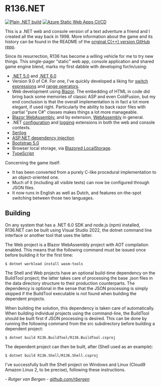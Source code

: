 # R136.NET
[![Plain .NET build](https://github.com/rbergen/R136.NET/actions/workflows/dotnet.yml/badge.svg)](https://github.com/rbergen/R136.NET/actions/workflows/dotnet.yml) [![Azure Static Web Apps CI/CD](https://github.com/rbergen/R136.NET/actions/workflows/azure-static-web-apps-red-glacier-092896803.yml/badge.svg)](https://github.com/rbergen/R136.NET/actions/workflows/azure-static-web-apps-red-glacier-092896803.yml)

This is a .NET web and console version of a text adventure a friend and I created all the way back in 1998. 
More information about the game and its history can be found in the README of the 
[original C(++) version GitHub repo](https://github.com/rbergen/R136).

Since its resurrection, R136 has become a willing vehicle for me to try new things. This single-pager "static" web app, 
console application and shared game engine blend, marks my first dabble with developing for/in/using:
* [.NET 5.0](https://dotnet.microsoft.com/download/dotnet/5.0) and [.NET 6.0](https://dotnet.microsoft.com/download/dotnet/6.0)
* Version 9.0 of C#. For one, I've quickly developed a liking for 
[switch expressions](https://docs.microsoft.com/en-us/dotnet/csharp/language-reference/operators/switch-expression) 
and [range operators](https://docs.microsoft.com/en-us/dotnet/csharp/tutorials/ranges-indexes).
* Web development using [Blazor](https://dotnet.microsoft.com/apps/aspnet/web-apps/blazor). The embedding of HTML 
in code did bring back some memories of classic ASP and even ColdFusion, but my end conclusion is that the overall 
implementation is in fact a lot more elegant, if used right. Particularly the ability to back razor files with 
partial "pure C#" classes makes things a lot more manageable.
* [Blazor WebAssembly](https://docs.microsoft.com/en-gb/aspnet/core/blazor/?view=aspnetcore-5.0#blazor-webassembly), 
and by extension, [WebAssembly](https://webassembly.org/) in general. 
* .NET [configuration](https://docs.microsoft.com/en-us/dotnet/core/extensions/configuration-providers) 
and [logging](https://docs.microsoft.com/en-us/dotnet/core/extensions/logging) extensions in both the web and console contexts.
* [Serilog](https://serilog.net/)
* [ASP.NET dependency injection](https://docs.microsoft.com/en-us/aspnet/core/fundamentals/dependency-injection?view=aspnetcore-5.0)
* [Bootstrap 5.0](https://getbootstrap.com/docs/5.0/getting-started/introduction/)
* Browser local storage, via [Blazored LocalStorage](https://github.com/Blazored/LocalStorage).
* [TypeScript](https://www.typescriptlang.org/)

Concerning the game itself:
* It has been converted from a purely C-like procedural implementation to an object-oriented one.
* Much of it (including all visible texts) can now be configured through JSON files. 
* It now runs in English as well as Dutch, and features on-the-spot switching between those two languages.

## Building
On any system that has a .NET 6.0 SDK and node.js (npm) installed, R136.NET can be built using Visual Studio 2022, the dotnet command line interface or another tool that uses the latter.

The Web project is a Blazor WebAssembly project with AOT compilation enabled. This means that the following command must be issued once before building it for the first time:
```
$ dotnet workload install wasm-tools
```

The Shell and Web projects have an optional build-time dependency on the BuildTool project; the latter takes care of processing the base .json files in the data directory structure to their production counterparts. The dependency is optional in the sense that the JSON processing is simply skipped if the BuildTool executable is not found when building the dependent projects.

When building the solution, this dependency is taken care of automatically. When building individual projects using the command-line, the BuildTool should be built first if JSON processing is desired. This can be done by running the following command from the src subdirectory before building a dependent project:

```
$ dotnet build R136.BuildTool/R136.BuildTool.csproj
```

The dependent project can then be built, after (Shell used as an example):

```
$ dotnet build R136.Shell/R136.Shell.csproj
```

I've successfully built the Shell project on Windows and Linux (Cloud9 Amazon Linux 2, to be precise), following these instructions.

_- Rutger van Bergen - [github.com/rbergen](https://github.com/rbergen)_
